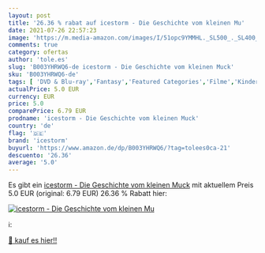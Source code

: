 ```yaml
---
layout: post
title: '26.36 % rabat auf icestorm - Die Geschichte vom kleinen Mu'
date: 2021-07-26 22:57:23
image: 'https://m.media-amazon.com/images/I/51opc9YMMHL._SL500_._SL400_.jpg'
comments: true
category: ofertas
author: 'tole.es'
slug: 'B003YHRWQ6-de icestorm - Die Geschichte vom kleinen Muck'
sku: 'B003YHRWQ6-de'
tags: [ 'DVD & Blu-ray','Fantasy','Featured Categories','Filme','Kinder & Familie','icestorm', ]
actualPrice: 5.0 EUR
currency: EUR
price: 5.0
comparePrice: 6.79 EUR
prodname: 'icestorm - Die Geschichte vom kleinen Muck'
country: 'de'
flag: '🇩🇪'
brand: 'icestorm'
buyurl: 'https://www.amazon.de/dp/B003YHRWQ6/?tag=tolees0ca-21'
descuento: '26.36'
average: '5.0'
---
```


Es gibt ein [icestorm - Die Geschichte vom kleinen Muck](https://www.amazon.de/dp/B003YHRWQ6/?tag=tolees0ca-21) mit aktuellem Preis 5.0 EUR (original: 6.79 EUR) 26.36 % Rabatt hier:

[![icestorm - Die Geschichte vom kleinen Mu](https://m.media-amazon.com/images/I/51opc9YMMHL._SL500_._SL400_.jpg)](https://www.amazon.de/dp/B003YHRWQ6/?tag=tolees0ca-21)

ℹ️:


[🛒 kauf es hier!!](https://www.amazon.de/dp/B003YHRWQ6/?tag=tolees0ca-21)
